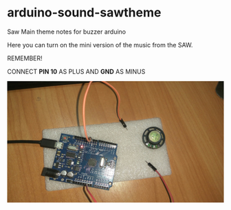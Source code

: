 # arduino-sound-sawtheme
Saw Main theme notes for buzzer arduino

Here you can turn on the mini version of the music from the SAW.

REMEMBER!

CONNECT **PIN 10** AS PLUS AND **GND** AS MINUS

![](https://raw.githubusercontent.com/lonagi22/arduino-sound-sawtheme/master/git_res/screen1.jpg)